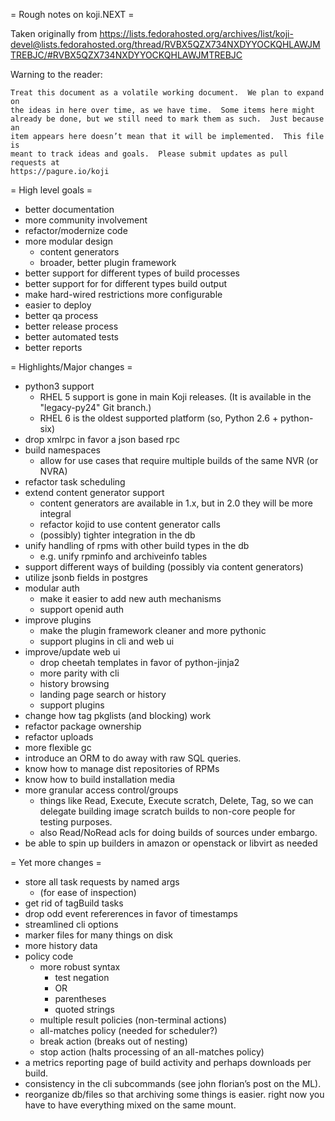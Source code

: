 = Rough notes on koji.NEXT =

Taken originally from https://lists.fedorahosted.org/archives/list/koji-devel@lists.fedorahosted.org/thread/RVBX5QZX734NXDYYOCKQHLAWJMTREBJC/#RVBX5QZX734NXDYYOCKQHLAWJMTREBJC

Warning to the reader:

    Treat this document as a volatile working document.  We plan to expand on
    the ideas in here over time, as we have time.  Some items here might
    already be done, but we still need to mark them as such.  Just because an
    item appears here doesn’t mean that it will be implemented.  This file is
    meant to track ideas and goals.  Please submit updates as pull requests at
    https://pagure.io/koji


= High level goals =

- better documentation
- more community involvement
- refactor/modernize code
- more modular design
  - content generators
  - broader, better plugin framework
- better support for different types of build processes
- better support for for different types build output
- make hard-wired restrictions more configurable
- easier to deploy
- better qa process
- better release process
- better automated tests
- better reports


= Highlights/Major changes =

- python3 support
  - RHEL 5 support is gone in main Koji releases. (It is available in the "legacy-py24" Git branch.)
  - RHEL 6 is the oldest supported platform (so, Python 2.6 + python-six)
- drop xmlrpc in favor a json based rpc
- build namespaces
  - allow for use cases that require multiple builds of the same NVR (or NVRA)
- refactor task scheduling
- extend content generator support
  - content generators are available in 1.x, but in 2.0 they will be more integral
  - refactor kojid to use content generator calls
  - (possibly) tighter integration in the db
- unify handling of rpms with other build types in the db
  - e.g. unify rpminfo and archiveinfo tables
- support different ways of building (possibly via content generators)
- utilize jsonb fields in postgres
- modular auth
  - make it easier to add new auth mechanisms
  - support openid auth
- improve plugins
  - make the plugin framework cleaner and more pythonic
  - support plugins in cli and web ui
- improve/update web ui
  - drop cheetah templates in favor of python-jinja2
  - more parity with cli
  - history browsing
  - landing page search or history
  - support plugins
- change how tag pkglists (and blocking) work
- refactor package ownership
- refactor uploads
- more flexible gc
- introduce an ORM to do away with raw SQL queries.
- know how to manage dist repositories of RPMs
- know how to build installation media
- more granular access control/groups
  - things like Read, Execute, Execute scratch, Delete, Tag, so we can delegate
    building image scratch builds to non-core people for testing purposes.
  - also Read/NoRead acls for doing builds of sources under embargo.
- be able to spin up builders in amazon or openstack or libvirt as needed

= Yet more changes =

- store all task requests by named args
  - (for ease of inspection)
- get rid of tagBuild tasks
- drop odd event refererences in favor of timestamps
- streamlined cli options
- marker files for many things on disk
- more history data
- policy code
  - more robust syntax
    - test negation
    - OR
    - parentheses
    - quoted strings
   - multiple result policies (non-terminal actions)
   - all-matches policy (needed for scheduler?)
   - break action (breaks out of nesting)
   - stop action (halts processing of an all-matches policy)
- a metrics reporting page of build activity and perhaps downloads per build.
- consistency in the cli subcommands (see john florian’s post on the ML).
- reorganize db/files so that archiving some things is easier.  right now you
  have to have everything mixed on the same mount.
